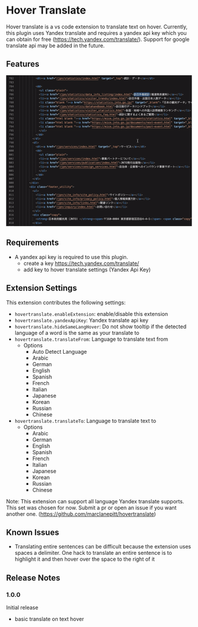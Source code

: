 # Hover Translate

Hover translate is a vs code extension to translate text on hover.  Currently, this plugin uses Yandex translate and requires a yandex api key which you can obtain for free (https://tech.yandex.com/translate/). Support for google translate api may be added in the future.

## Features

![translate](./images/demo.gif)

## Requirements

* A yandex api key is required to use this plugin.
  * create a key https://tech.yandex.com/translate/
  * add key to hover translate settings (Yandex Api Key)

## Extension Settings

This extension contributes the following settings:

* `hovertranslate.enableExtension`: enable/disable this extension
* `hovertranslate.yandexApiKey`: Yandex translate api key
* `hovertranslate.hideSameLangHover`: Do not show tooltip if the detected language of a word is the same as your translate to
* `hovertranslate.translateFrom`: Language to translate text from
  * Options
    * Auto Detect Language
    * Arabic
    * German
    * English
    * Spanish
    * French
    * Italian
    * Japanese
    * Korean
    * Russian
    * Chinese
* `hovertranslate.translateTo`: Language to translate text to
  * Options
    * Arabic
    * German
    * English
    * Spanish
    * French
    * Italian
    * Japanese
    * Korean
    * Russian
    * Chinese

Note: This extension can support all language Yandex translate supports. This set was chosen for now. Submit a pr or open an issue if you want another one. (https://github.com/marclanepitt/hovertranslate)

## Known Issues

* Translating entire sentences can be difficult because the extension uses spaces a delimiter.  One hack to translate an entire sentence is to highlight it and then hover over the space to the right of it

## Release Notes

### 1.0.0

Initial release
* basic translate on text hover